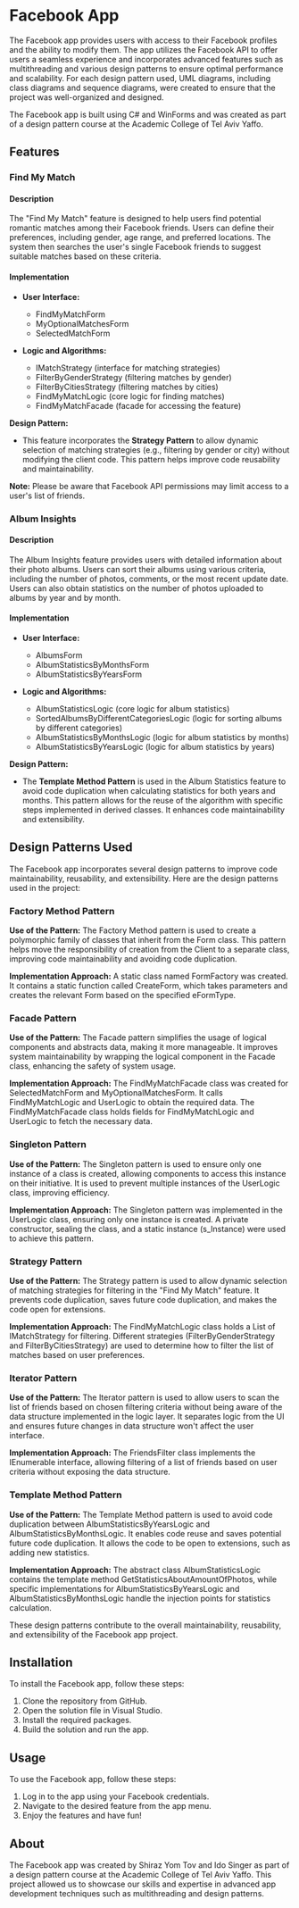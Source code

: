 # Facebook App

The Facebook app provides users with access to their Facebook profiles and the ability to modify them. The app utilizes the Facebook API to offer users a seamless experience and incorporates advanced features such as multithreading and various design patterns to ensure optimal performance and scalability. For each design pattern used, UML diagrams, including class diagrams and sequence diagrams, were created to ensure that the project was well-organized and designed.

The Facebook app is built using C# and WinForms and was created as part of a design pattern course at the Academic College of Tel Aviv Yaffo.

## Features

### Find My Match

#### Description
The "Find My Match" feature is designed to help users find potential romantic matches among their Facebook friends. Users can define their preferences, including gender, age range, and preferred locations. The system then searches the user's single Facebook friends to suggest suitable matches based on these criteria.

#### Implementation
- **User Interface:**
  - FindMyMatchForm
  - MyOptionalMatchesForm
  - SelectedMatchForm

- **Logic and Algorithms:**
  - IMatchStrategy (interface for matching strategies)
  - FilterByGenderStrategy (filtering matches by gender)
  - FilterByCitiesStrategy (filtering matches by cities)
  - FindMyMatchLogic (core logic for finding matches)
  - FindMyMatchFacade (facade for accessing the feature)

**Design Pattern:**
- This feature incorporates the **Strategy Pattern** to allow dynamic selection of matching strategies (e.g., filtering by gender or city) without modifying the client code. This pattern helps improve code reusability and maintainability.

**Note:** Please be aware that Facebook API permissions may limit access to a user's list of friends.

### Album Insights

#### Description
The Album Insights feature provides users with detailed information about their photo albums. Users can sort their albums using various criteria, including the number of photos, comments, or the most recent update date. Users can also obtain statistics on the number of photos uploaded to albums by year and by month.

#### Implementation
- **User Interface:**
  - AlbumsForm
  - AlbumStatisticsByMonthsForm
  - AlbumStatisticsByYearsForm

- **Logic and Algorithms:**
  - AlbumStatisticsLogic (core logic for album statistics)
  - SortedAlbumsByDifferentCategoriesLogic (logic for sorting albums by different categories)
  - AlbumStatisticsByMonthsLogic (logic for album statistics by months)
  - AlbumStatisticsByYearsLogic (logic for album statistics by years)

**Design Pattern:**
- The **Template Method Pattern** is used in the Album Statistics feature to avoid code duplication when calculating statistics for both years and months. This pattern allows for the reuse of the algorithm with specific steps implemented in derived classes. It enhances code maintainability and extensibility.

## Design Patterns Used

The Facebook app incorporates several design patterns to improve code maintainability, reusability, and extensibility. Here are the design patterns used in the project:

### Factory Method Pattern

**Use of the Pattern:** The Factory Method pattern is used to create a polymorphic family of classes that inherit from the Form class. This pattern helps move the responsibility of creation from the Client to a separate class, improving code maintainability and avoiding code duplication.

**Implementation Approach:** A static class named FormFactory was created. It contains a static function called CreateForm, which takes parameters and creates the relevant Form based on the specified eFormType.

### Facade Pattern

**Use of the Pattern:** The Facade pattern simplifies the usage of logical components and abstracts data, making it more manageable. It improves system maintainability by wrapping the logical component in the Facade class, enhancing the safety of system usage.

**Implementation Approach:** The FindMyMatchFacade class was created for SelectedMatchForm and MyOptionalMatchesForm. It calls FindMyMatchLogic and UserLogic to obtain the required data. The FindMyMatchFacade class holds fields for FindMyMatchLogic and UserLogic to fetch the necessary data.

### Singleton Pattern

**Use of the Pattern:** The Singleton pattern is used to ensure only one instance of a class is created, allowing components to access this instance on their initiative. It is used to prevent multiple instances of the UserLogic class, improving efficiency.

**Implementation Approach:** The Singleton pattern was implemented in the UserLogic class, ensuring only one instance is created. A private constructor, sealing the class, and a static instance (s_Instance) were used to achieve this pattern.

### Strategy Pattern

**Use of the Pattern:** The Strategy pattern is used to allow dynamic selection of matching strategies for filtering in the "Find My Match" feature. It prevents code duplication, saves future code duplication, and makes the code open for extensions.

**Implementation Approach:** The FindMyMatchLogic class holds a List of IMatchStrategy for filtering. Different strategies (FilterByGenderStrategy and FilterByCitiesStrategy) are used to determine how to filter the list of matches based on user preferences.

### Iterator Pattern

**Use of the Pattern:** The Iterator pattern is used to allow users to scan the list of friends based on chosen filtering criteria without being aware of the data structure implemented in the logic layer. It separates logic from the UI and ensures future changes in data structure won't affect the user interface.

**Implementation Approach:** The FriendsFilter class implements the IEnumerable<FriendLogic> interface, allowing filtering of a list of friends based on user criteria without exposing the data structure.

### Template Method Pattern

**Use of the Pattern:** The Template Method pattern is used to avoid code duplication between AlbumStatisticsByYearsLogic and AlbumStatisticsByMonthsLogic. It enables code reuse and saves potential future code duplication. It allows the code to be open to extensions, such as adding new statistics.

**Implementation Approach:** The abstract class AlbumStatisticsLogic contains the template method GetStatisticsAboutAmountOfPhotos, while specific implementations for AlbumStatisticsByYearsLogic and AlbumStatisticsByMonthsLogic handle the injection points for statistics calculation.

These design patterns contribute to the overall maintainability, reusability, and extensibility of the Facebook app project.


## Installation

To install the Facebook app, follow these steps:

1. Clone the repository from GitHub.
2. Open the solution file in Visual Studio.
3. Install the required packages.
4. Build the solution and run the app.

## Usage

To use the Facebook app, follow these steps:

1. Log in to the app using your Facebook credentials.
2. Navigate to the desired feature from the app menu.
3. Enjoy the features and have fun!

## About

The Facebook app was created by Shiraz Yom Tov and Ido Singer as part of a design pattern course at the Academic College of Tel Aviv Yaffo. This project allowed us to showcase our skills and expertise in advanced app development techniques such as multithreading and design patterns.
